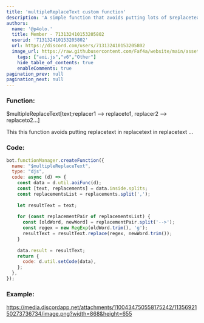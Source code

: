 ```yaml
---
title: 'multipleReplaceText custom function'
description: 'A simple function that avoids putting lots of $replacetext in $replacetext to change several words in the same text'
authors:
  name: '@p4olo.'
  title: Member - 713132410153205802
  userid: '713132410153205802'
  url: https://discord.com/users/713132410153205802
  image_url: https://raw.githubusercontent.com/Faf4a/website/main/assets/images/avatars/713132410153205802.png
    tags: ["aoi.js","v6","Other"]
    hide_table_of_contents: true
    enableComments: true
pagination_prev: null
pagination_next: null
---
```

    
### Function:
$multipleReplaceText[text;replacer1 --> replaceto1, replacer2 --> replaceto2...]

This this function avoids putting replacetext in replacetext in replacetext ...

### Code:
```js
bot.functionManager.createFunction({
  name: "$multipleReplaceText",
  type: "djs",
  code: async (d) => {
    const data = d.util.aoiFunc(d);
    const [text, replacements] = data.inside.splits;
    const replacementsList = replacements.split(',');
  
    let resultText = text;
  
    for (const replacementPair of replacementsList) {
      const [oldWord, newWord] = replacementPair.split('-->');
      const regex = new RegExp(oldWord.trim(), 'g');
      resultText = resultText.replace(regex, newWord.trim());
    }
  
    data.result = resultText;
    return {
      code: d.util.setCode(data),
    };
  },
});
```

### Example:
https://media.discordapp.net/attachments/1100434750558175242/1135692150273736734/image.png?width=868&height=655
